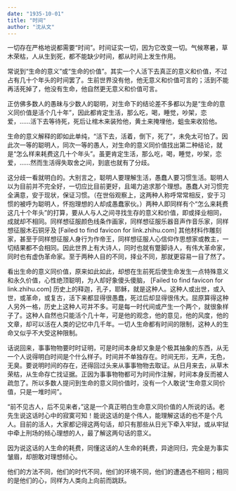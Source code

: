 ```yaml
---
date: "1935-10-01"
title: "时间"
author: "沈从文"
---
```

一切存在严格地说都需要“时间”。时间证实一切，因为它改变一切。气候寒暑，草木荣枯，人从生到死，都不能缺少时间，都从时间上发生作用。

常说到“生命的意义”或“生命的价值”。其实一个人活下去真正的意义和价值，不过占有几十个年头的时间罢了。生前世界没有他，他无意义和价值可言的；活到不能再活死掉了，他没有生命，他自然更无意义和价值可言。

正仿佛多数人的愚昧与少数人的聪明，对生命下的结论差不多都以为是“生命的意义同价值是活个几十年”，因此都肯定生活，那么吃，喝，睡觉，吵架，恋爱，……活下去等待死，死后让棺木来装殓他，黄土来掩埋他，蛆虫来收拾他。

生命的意义解释的即如此单纯，“活下去，活着，倒下，死了”，未免太可怕了。因此次一等的聪明人，同次一等的愚人，对生命的意义同价值找出第二种结论，就是“怎么样来耗费这几十个年头”。虽更肯定生活，那么吃，喝，睡觉，吵架，恋爱，……然而生活得失取舍之间，到底也就有了分歧。

这分歧一看就明白的。大别言之，聪明人要理解生活，愚蠢人要习惯生活。聪明人以为目前并不完全好，一切应比目前更好，且竭力追求那个理想。愚蠢人对习惯完全满意，安于现状，保证习惯。（在世俗观察上，这两种人称呼常常相反，安于习惯的被呼为聪明人，怀抱理想的人却成愚蠢家伙。）两种人即同样有个“怎么来耗费这几十个年头”的打算，要从人与人之间寻找生存的意义和价值，即或择业相同，成就却不相同。同样想征服颜色线条作画家，同样想征服乐器音声作音乐家，同样想征服木石铜牙及 [Failed to find favicon for link.zhihu.com] 其他材料作雕刻家，甚至于同样想征服人身行为作帝王，同样想征服人心信仰作思想家或教主，一切结果都不会相同。因此世界上有大诗人，同时也就有蹩脚诗人，有伟大革命家，同时也有虚伪革命家。至于两种人目的不同，择业不同，那就更容易一目了然了。

看出生命的意义同价值，原来如此如此，却想在生前死后使生命发生一点特殊意义和永久价值，心性绝顶聪明，为人却好象傻头傻脑， [Failed to find favicon for link.zhihu.com] 历史上的释迦，孔子，耶稣，就是这种人。这种人或出世，或入世，或革命，或复古，活下来都显得很愚蠢，死过后却显得很伟大。屈原算得这种人另外一格，历史上这种人可并不多。可是每一时代间或产生一个两个，就很象样子了。这种人自然也只能活个几十年，可是他的观念，他的意见，他的风度，他的文章，却可以活在人类的记忆中几千年。一切人生命都有时间的限制，这种人的生命又似乎不大受这种限制。

话说回来，事事物物要时时证明，可是时间本身却又象是个极其抽象的东西，从无一个人说得明白时间是个什么样子。时间并不单独存在。时间无形，无声，无色，无臭。要说明时间的存在，还得回过头来从事事物物去取证。从日月来去，从草木荣枯，从生命存亡找证据。正因为事事物物都可为时间作注解，时间本身反而被人疏忽了。所以多数人提问到生命的意义同价值时，没有一个人敢说“生命意义同价值，只是一堆时间”。

“前不见古人，后不见来者，”这是一个真正明白生命意义同价值的人所说的话。老先生说这话时心中的寂寞可知！能说这话的是个伟人，能理解这话的也不是个凡人。目前的活人，大家都记得这两句话，却只有那些从日光下牵入牢狱，或从牢狱中牵上刑场的倾心理想的人，最了解这两句话的意义。

因为说这话的人生命的耗费，同懂这话的人生命的耗费，异途同归，完全是为事实皱眉，却胆敢对理想倾心。

他们的方法不同，他们的时代不同，他们的环境不同，他们的遭遇也不相同；相同的是他们的心，同样为人类向上向前而跳跃。
